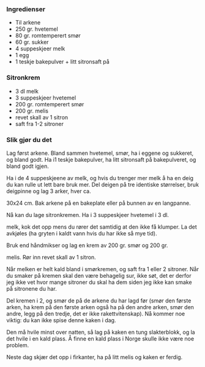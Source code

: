 
### Ingredienser
- Til arkene
- 250 gr. hvetemel
- 80 gr. romtemperert smør
- 60 gr. sukker
- 4 suppeskjeer melk
- 1 egg
- 1 teskje bakepulver + litt sitronsaft på

### Sitronkrem
- 3 dl melk
- 3 suppeskjeer hvetemel
- 200 gr. romtemperert smør
- 200 gr. melis
- revet skall av 1 sitron
- saft fra 1-2 sitroner

### Slik gjør du det
Lag først arkene. Bland sammen hvetemel, smør, ha i eggene og sukkeret, og bland godt. Ha i1 teskje bakepulver, ha litt sitronsaft på bakepulveret, og bland godt igjen.

 Ha i de 4 suppeskjeene av melk, og hvis du trenger mer melk å ha en deig du kan rulle ut lett bare bruk mer. Del deigen på tre identiske størrelser, bruk deigpinne og lag 3 arker, hver ca.

 30x24 cm. Bak arkene på en bakeplate eller på bunnen av en langpanne.

 Nå kan du lage sitronkremen. Ha i 3 suppeskjeer hvetemel i 3 dl.

 melk, kok det opp mens du rører det samtidig at den ikke få klumper. La det avkjøles (ha gryten i kaldt vann hvis du har ikke så mye tid).

 Bruk end håndmikser og lag en krem av 200 gr. smør og 200 gr.

 melis. Rør inn revet skall av 1 sitron.

 Når melken er helt kald bland i smørkremen, og saft fra 1 eller 2 sitroner. Når du smaker på kremen skal den være behagelig sur, ikke søt, det er derfor jeg ikke vet hvor mange sitroner du skal ha dem siden jeg ikke kan smake på sitronene du har.

 Del kremen i 2, og smør de på de arkene du har lagd før (smør den første arken, ha krem på den første arken også ha på den andre arken, smør den andre, legg på den tredje, det er ikke rakettvitenskap). Nå kommer noe viktig: du kan ikke spise denne kaken i dag.

 Den må hvile minst over natten, så lag på kaken en tung slakterblokk, og la det hvile i en kald plass. Å finne en kald plass i Norge skulle ikke være noe problem.

 Neste dag skjær det opp i firkanter, ha på litt melis og kaken er ferdig.  